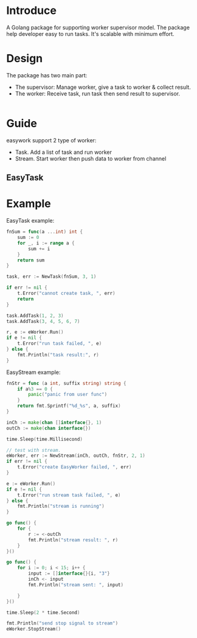 # Introduce

A Golang package for supporting worker supervisor model.
The package help developer easy to run tasks.
It's scalable with minimum effort.

# Design

The package has two main part:

* The supervisor: Manage worker, give a task to worker & collect result.
* The worker: Receive task, run task then send result to supervisor.

```mermain

```

# Guide

easywork support 2 type of worker:

* Task. Add a list of task and run worker
* Stream. Start worker then push data to worker from channel

## EasyTask



# Example

EasyTask example:

```go
fnSum = func(a ...int) int {
	sum := 0
	for _, i := range a {
		sum += i
	}
	return sum
}

task, err := NewTask(fnSum, 3, 1)

if err != nil {
    t.Error("cannot create task, ", err)
    return
}

task.AddTask(1, 2, 3)
task.AddTask(3, 4, 5, 6, 7)

r, e := eWorker.Run()
if e != nil {
    t.Error("run task failed, ", e)
} else {
    fmt.Println("task result:", r)
}
```

EasyStream example:

```go
fnStr = func (a int, suffix string) string {
	if a%3 == 0 {
		panic("panic from user func")
	}
	return fmt.Sprintf("%d_%s", a, suffix)
}

inCh := make(chan []interface{}, 1)
outCh := make(chan interface{})

time.Sleep(time.Millisecond)

// test with stream.
eWorker, err := NewStream(inCh, outCh, fnStr, 2, 1)
if err != nil {
    t.Error("create EasyWorker failed, ", err)
}

e := eWorker.Run()
if e != nil {
    t.Error("run stream task failed, ", e)
} else {
    fmt.Println("stream is running")
}

go func() {
    for {
        r := <-outCh
        fmt.Println("stream result: ", r)
    }
}()

go func() {
    for i := 0; i < 15; i++ {
        input := []interface{}{i, "3"}
        inCh <- input
        fmt.Println("stream sent: ", input)

    }
}()

time.Sleep(2 * time.Second)

fmt.Println("send stop signal to stream")
eWorker.StopStream()
```